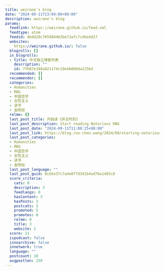 ```yaml
---
title: weirane’s blog
date: "2024-09-11T23:09:06+08:00"
description: weirane's blog
params:
  feedlink: https://weirane.github.io/feed.xml
  feedtype: atom
  feedid: 4bdd28c765984403be73afc7cdbe4d27
  websites:
    https://weirane.github.io/: false
  blogrolls: []
  in_blogrolls:
  - title: 中文独立博客列表
    description: ""
    id: 7fb87e348a8211f4c19e4b0b0da225bd
  recommended: []
  recommender: []
  categories:
  - Humanities
  - RBG
  - 中国哲学
  - 女性主义
  - 读书
  - 金刚经
  relme: {}
  last_post_title: 开始读《异见时刻》
  last_post_description: Start reading Notorious RBG
  last_post_date: "2024-09-11T11:08:25+08:00"
  last_post_link: https://blog.ruo-chen.wang/2024/09/starting-notorious-rbg.html
  last_post_categories:
  - Humanities
  - RBG
  - 中国哲学
  - 女性主义
  - 读书
  - 金刚经
  last_post_language: ""
  last_post_guid: 8cb5e37c7a4e0f7d3d1b4ad76a1465c0
  score_criteria:
    cats: 0
    description: 3
    feedlangs: 0
    hasContent: 3
    hasPosts: 3
    postcats: 3
    promoted: 5
    promotes: 0
    relme: 0
    title: 3
    website: 1
  score: 21
  ispodcast: false
  isnoarchive: false
  innetwork: true
  language: ""
  postcount: 10
  avgpostlen: 259
---
```

